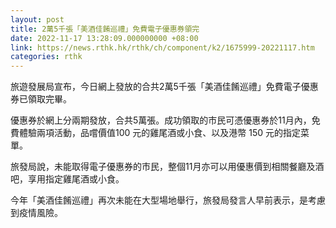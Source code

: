 ```yaml
---
layout: post
title: 2萬5千張「美酒佳餚巡禮」免費電子優惠券領完
date: 2022-11-17 13:28:09.000000000 +08:00
link: https://news.rthk.hk/rthk/ch/component/k2/1675999-20221117.htm
categories: rthk
---
```


旅遊發展局宣布，今日網上發放的合共2萬5千張「美酒佳餚巡禮」免費電子優惠券已領取完畢。

優惠券於網上分兩期發放，合共5萬張。成功領取的市民可憑優惠券於11月內，免費體驗兩項活動，品嚐價值100 元的雞尾酒或小食、以及港幣 150 元的指定菜單。

旅發局說，未能取得電子優惠券的市民，整個11月亦可以用優惠價到相關餐廳及酒吧，享用指定雞尾酒或小食。

今年「美酒佳餚巡禮」再次未能在大型場地舉行，旅發局發言人早前表示，是考慮到疫情風險。
